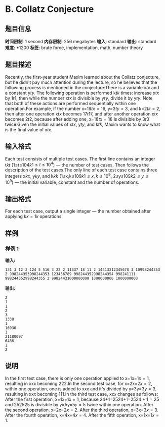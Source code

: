 # B. Collatz Conjecture

## 题目信息

**时间限制**: 1 second
**内存限制**: 256 megabytes
**输入**: standard
**输出**: standard
**难度**: *1200
**标签**: brute force, implementation, math, number theory

## 题目描述

Recently, the first-year student Maxim learned about the Collatz conjecture, but he didn't pay much attention during the lecture, so he believes that the following process is mentioned in the conjecture:There is a variable x$t$$x$ and a constant y$t$$y$. The following operation is performed k$t$$k$ times: increase x$t$$x$ by 1$t$$1$, then while the number x$t$$x$ is divisible by y$t$$y$, divide it by y$t$$y$. Note that both of these actions are performed sequentially within one operation.For example, if the number x=16$t$$x = 16$, y=3$t$$y = 3$, and k=2$t$$k = 2$, then after one operation x$t$$x$ becomes 17$t$$17$, and after another operation x$t$$x$ becomes 2$t$$2$, because after adding one, x=18$t$$x = 18$ is divisible by 3$t$$3$ twice.Given the initial values of x$t$$x$, y$t$$y$, and k$t$$k$, Maxim wants to know what is the final value of x$t$$x$.

## 输入格式

Each test consists of multiple test cases. The first line contains an integer t$k$$t$ (1≤t≤104$k$$1 \le t \le 10^{4}$) — the number of test cases. Then follows the description of the test cases.The only line of each test case contains three integers x$k$$x$, y$k$$y$, and k$k$$k$ (1≤x,k≤109$k$$1 \le x, k \le 10^{9}$, 2≤y≤109$k$$2 \le y \le 10^{9}$) — the initial variable, constant and the number of operations.

## 输出格式

For each test case, output a single integer — the number obtained after applying k$x = 1$$k$ operations.

## 样例

### 样例 1

**输入:**
```
131 3 12 3 124 5 516 3 22 2 11337 18 11 2 14413312345678 3 10998244353 2 998244353998244353 123456789 998244352998244354 998241111 998244352998244355 2 99824431000000000 1000000000 1000000000
```

**输出:**
```
2
1
1
2
3
1338
1
16936
1
21180097
6486
1
2
```

## 说明

In the first test case, there is only one operation applied to x=1x=1$x = 1$, resulting in xx$x$ becoming 22$2$.In the second test case, for x=2x=2$x = 2$, within one operation, one is added to xx$x$ and it's divided by y=3y=3$y = 3$, resulting in xx$x$ becoming 11$1$.In the third test case, xx$x$ changes as follows: After the first operation, x=1x=1$x = 1$, because 24+1=2524+1=25$24 + 1 = 25$ and 2525$25$ is divisible by y=5y=5$y = 5$ twice within one operation. After the second operation, x=2x=2$x = 2$. After the third operation, x=3x=3$x = 3$. After the fourth operation, x=4x=4$x = 4$. After the fifth operation, x=1x=1$x = 1$.
